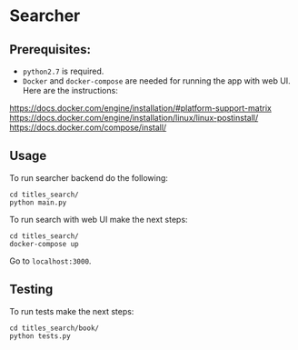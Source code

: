 # Searcher

## Prerequisites:
* `python2.7` is required.
* `Docker` and `docker-compose` are needed for running the app with web UI. Here are the instructions:

https://docs.docker.com/engine/installation/#platform-support-matrix
https://docs.docker.com/engine/installation/linux/linux-postinstall/
https://docs.docker.com/compose/install/


## Usage
To run searcher backend do the following:
```
cd titles_search/
python main.py
```
To run search with web UI make the next steps:
```
cd titles_search/
docker-compose up
```
Go to `localhost:3000`.

## Testing
To run tests make the next steps:
```
cd titles_search/book/
python tests.py
```

